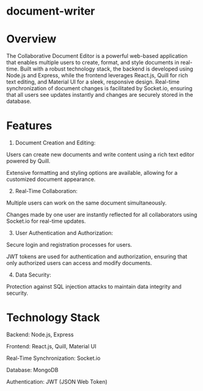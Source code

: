 # document-writer

# Overview 

The Collaborative Document Editor is a powerful web-based application that enables multiple users to create, format, and style documents in real-time. Built with a robust technology stack, the backend is developed using Node.js and Express, while the frontend leverages React.js, Quill for rich text editing, and Material UI for a sleek, responsive design. Real-time synchronization of document changes is facilitated by Socket.io, ensuring that all users see updates instantly and changes are securely stored in the database.

# Features

1. Document Creation and Editing:
   
Users can create new documents and write content using a rich text editor powered by Quill.

Extensive formatting and styling options are available, allowing for a customized document appearance.

2. Real-Time Collaboration:

Multiple users can work on the same document simultaneously.

Changes made by one user are instantly reflected for all collaborators using Socket.io for real-time updates.

3. User Authentication and Authorization:

Secure login and registration processes for users.

JWT tokens are used for authentication and authorization, ensuring that only authorized users can access and modify documents.

4. Data Security:

Protection against SQL injection attacks to maintain data integrity and security.

# Technology Stack 

Backend: Node.js, Express

Frontend: React.js, Quill, Material UI

Real-Time Synchronization: Socket.io

Database: MongoDB

Authentication: JWT (JSON Web Token)
